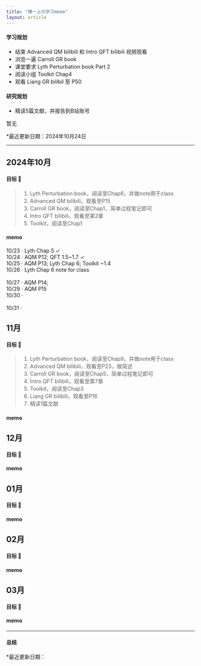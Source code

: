 ```yaml
---
title: "博一上の学习memo"
layout: article
---
```




#### 学习规划
- 结束 Advanced QM bilibili 和 Intro QFT bilibili 视频观看
- 浏览一遍 Carroll GR book
- 课堂要求 Lyth Perturbation book Part 2
- 阅读小组 Toolkit Chap4
- 观看 Liang GR bilibil 至 P50

#### 研究规划
- 精读5篇文献，并报告到B站账号

暂无

*最近更新日期：2024年10月24日

---

## 2024年10月

#### 目标 🎯
> 1. Lyth Perturbation book，阅读至Chap6，并做note用于class
> 2. Advanced QM bilibili，观看至P15
> 3. Carroll GR book，阅读至Chap1，简单过程笔记即可
> 4. Intro QFT bilibili，观看至第2章
> 5. Toolkit，阅读至Chap1



#### memo
10/23 · Lyth Chap 5 &#10003;
<br>10/24 · AQM P12; QFT 1.5~1.7 &#10003;
<br>10/25 · AQM P13; Lyth Chap 6; Toolkit ~1.4 
<br>10/26 · Lyth Chap 6 note for class   
<br>10/27 · AQM P14; 
<br>10/29 · AQM P15 
<br>10/30 ·   
<br>10/31 ·    

## 11月

#### 目标 🎯

> 1. Lyth Perturbation book，阅读至Chap9，并做note用于class 
> 2. Advanced QM bilibili，观看至P23，做简述
> 3. Carroll GR book，阅读至Chap5，简单过程笔记即可
> 4. Intro QFT bilibili，观看至第7章
> 5. Toolkit，阅读至Chap3
> 6. Liang GR bilibili，观看至P16
> 7. 精读1篇文献

#### memo

## 12月
#### 目标 🎯
#### memo

## 01月
#### 目标 🎯
#### memo

## 02月
#### 目标 🎯
#### memo

## 03月
#### 目标 🎯
#### memo


---

#### 总结


*最近更新日期：